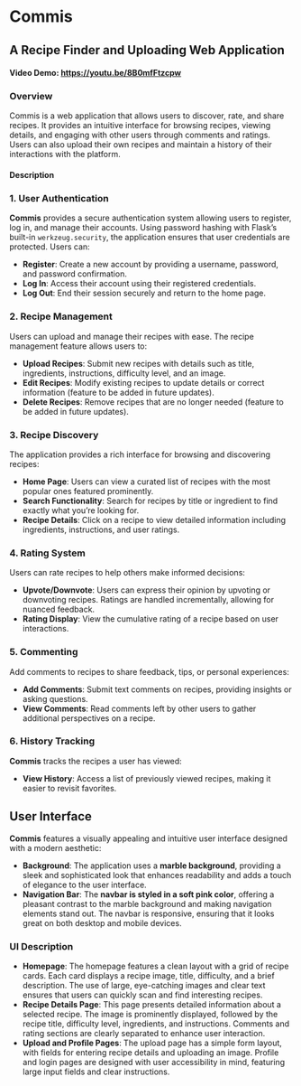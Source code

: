 # Commis
## A Recipe Finder and Uploading Web Application
#### Video Demo: <https://youtu.be/8B0mfFtzcpw>

### Overview
Commis is a web application that allows users to discover, rate, and share recipes. It provides an intuitive interface for browsing recipes, viewing details, and engaging with other users through comments and ratings. Users can also upload their own recipes and maintain a history of their interactions with the platform.

#### Description
### 1. User Authentication

**Commis** provides a secure authentication system allowing users to register, log in, and manage their accounts. Using password hashing with Flask’s built-in `werkzeug.security`, the application ensures that user credentials are protected. Users can:

- **Register**: Create a new account by providing a username, password, and password confirmation.
- **Log In**: Access their account using their registered credentials.
- **Log Out**: End their session securely and return to the home page.

### 2. Recipe Management

Users can upload and manage their recipes with ease. The recipe management feature allows users to:

- **Upload Recipes**: Submit new recipes with details such as title, ingredients, instructions, difficulty level, and an image.
- **Edit Recipes**: Modify existing recipes to update details or correct information (feature to be added in future updates).
- **Delete Recipes**: Remove recipes that are no longer needed (feature to be added in future updates).

### 3. Recipe Discovery

The application provides a rich interface for browsing and discovering recipes:

- **Home Page**: Users can view a curated list of recipes with the most popular ones featured prominently.
- **Search Functionality**: Search for recipes by title or ingredient to find exactly what you’re looking for.
- **Recipe Details**: Click on a recipe to view detailed information including ingredients, instructions, and user ratings.

### 4. Rating System

Users can rate recipes to help others make informed decisions:

- **Upvote/Downvote**: Users can express their opinion by upvoting or downvoting recipes. Ratings are handled incrementally, allowing for nuanced feedback.
- **Rating Display**: View the cumulative rating of a recipe based on user interactions.

### 5. Commenting

Add comments to recipes to share feedback, tips, or personal experiences:

- **Add Comments**: Submit text comments on recipes, providing insights or asking questions.
- **View Comments**: Read comments left by other users to gather additional perspectives on a recipe.

### 6. History Tracking

**Commis** tracks the recipes a user has viewed:

- **View History**: Access a list of previously viewed recipes, making it easier to revisit favorites.

## User Interface

**Commis** features a visually appealing and intuitive user interface designed with a modern aesthetic:

- **Background**: The application uses a **marble background**, providing a sleek and sophisticated look that enhances readability and adds a touch of elegance to the user interface.
- **Navigation Bar**: The **navbar is styled in a soft pink color**, offering a pleasant contrast to the marble background and making navigation elements stand out. The navbar is responsive, ensuring that it looks great on both desktop and mobile devices.

### UI Description

- **Homepage**: The homepage features a clean layout with a grid of recipe cards. Each card displays a recipe image, title, difficulty, and a brief description. The use of large, eye-catching images and clear text ensures that users can quickly scan and find interesting recipes.
- **Recipe Details Page**: This page presents detailed information about a selected recipe. The image is prominently displayed, followed by the recipe title, difficulty level, ingredients, and instructions. Comments and rating sections are clearly separated to enhance user interaction.
- **Upload and Profile Pages**: The upload page has a simple form layout, with fields for entering recipe details and uploading an image. Profile and login pages are designed with user accessibility in mind, featuring large input fields and clear instructions.


